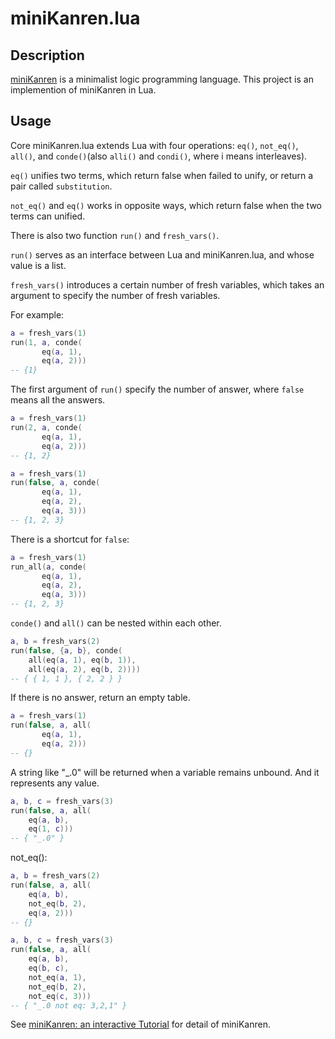 miniKanren.lua
=================

## Description
[miniKanren](http://minikanren.org/) is a minimalist logic programming language.
This project is an implemention of miniKanren in Lua.


## Usage
Core miniKanren.lua extends Lua with four operations:
`eq()`, `not_eq()`, `all()`, and `conde()`(also `alli()` and `condi()`, where i means interleaves).

`eq()` unifies two terms, which return false when failed to unify, or return a pair called `substitution`.

`not_eq()` and `eq()` works in opposite ways, which return false when the two terms can unified.

There is also two function `run()` and `fresh_vars()`.

`run()` serves as an interface between Lua and miniKanren.lua, and whose value is a list.

`fresh_vars()` introduces a certain number of fresh variables,
which takes an argument to specify the number of fresh variables.


For example:

```lua
a = fresh_vars(1)
run(1, a, conde(
       eq(a, 1),
       eq(a, 2)))
-- {1}
```

The first argument of `run()` specify the number of answer, where `false` means all the answers.

```lua
a = fresh_vars(1)
run(2, a, conde(
       eq(a, 1),
       eq(a, 2)))
-- {1, 2}
```

```lua
a = fresh_vars(1)
run(false, a, conde(
       eq(a, 1),
       eq(a, 2),
       eq(a, 3)))
-- {1, 2, 3}
```

There is a shortcut for `false`:

```lua
a = fresh_vars(1)
run_all(a, conde(
       eq(a, 1),
       eq(a, 2),
       eq(a, 3)))
-- {1, 2, 3}
```

`conde()` and `all()` can be nested within each other.

```lua
a, b = fresh_vars(2)
run(false, {a, b}, conde(
    all(eq(a, 1), eq(b, 1)),
    all(eq(a, 2), eq(b, 2))))
-- { { 1, 1 }, { 2, 2 } }
```

If there is no answer, return an empty table.

```lua
a = fresh_vars(1)
run(false, a, all(
       eq(a, 1),
       eq(a, 2)))
-- {}
```

A string like "\_.0" will be returned when a variable remains unbound. And it represents any value.

```lua
a, b, c = fresh_vars(3)
run(false, a, all(
    eq(a, b),
    eq(1, c)))
-- { "_.0" }
```

not_eq():

```lua
a, b = fresh_vars(2)
run(false, a, all(
    eq(a, b),
    not_eq(b, 2),
    eq(a, 2)))
-- {}
```

```lua
a, b, c = fresh_vars(3)
run(false, a, all(
    eq(a, b),
    eq(b, c),
    not_eq(a, 1),
    not_eq(b, 2),
    not_eq(c, 3)))
-- { "_.0 not eq: 3,2,1" }
```

See [miniKanren: an interactive Tutorial](http://io.livecode.ch/learn/webyrd/webmk) for detail of miniKanren.
